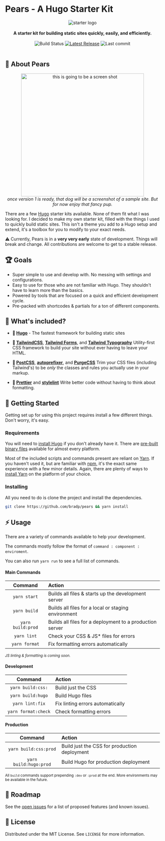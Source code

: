 # Pears - A Hugo Starter Kit

<p align="center">
  <img src="https://brrad.com/readme/dance.jpg" alt="starter logo"><br>
    <br>
    <strong>A starter kit for building static sites quickly, easily, and efficiently.</strong>
  <br>
  	<br>
    <img src="https://img.shields.io/github/workflow/status/bradp/starter/build/main?style=flat-square" alt="Build Status">
    <a href="https://www.github.com/bradp/starter/releases/"><img src="https://img.shields.io/github/v/release/bradp/starter?style=flat-square" alt="Latest Release"></a>
    <img src="https://img.shields.io/github/last-commit/bradp/starter?style=flat-square" alt="Last commit">
    <br>
    <br>
   <!--<a href="">View live demo →</a>-->
</p>

## 🍐 About Pears

<p align="center">
  <img src="https://brrad.com/readme/dog.jpg" alt="this is going to be a screen shot" width="400"><br>
  <em>once version 1 is ready, that dog will be a screenshot of a sample site. But for now enjoy that fancy pup.</em>
</p>

There are a few [Hugo](https://gohugo.io) starter kits available. None of them fit what I was looking for. I decided to make my own starter kit, filled with the things I used to quickly build static sites. This isn't a theme you add to a Hugo setup and extend, it's a toolbox for you to modify to your exact needs.

:warning: Currently, Pears is in a **very very early** state of development. Things will break and change. All contributions are welcome to get to a stable release.

## 🏆 Goals

- Super simple to use and develop with. No messing with settings and configurations.
- Easy to use for those who are not familiar with Hugo. They shouldn't have to learn more than the basics.
- Powered by tools that are focused on a quick and efficient development cycle.
- Pre-packed with shortcodes & partials for a ton of different components.

## 🎉️ What's included?

- **🚧 [Hugo](https://gohugo.io)** - The fastest framework for building static sites

- **🎨 [TailwindCSS](https://tailwind.css)**, **[Tailwind Forms](https://github.com/tailwindlabs/tailwindcss-forms)**, and **[Tailwind Typography](https://github.com/tailwindlabs/tailwindcss-typography)** Utility-first CSS framework to build your site without ever having to leave your HTML.

- **🔧️ [PostCSS](https://github.com/postcss/postcss)**, **[autoprefixer](https://github.com/postcss/autoprefixer)**, and **[PurgeCSS](https://github.com/FullHuman/purgecss)** Trim your CSS files (including Tailwind's) to be _only_ the classes and rules you actually use in your markup.

- **🌈️ [Prettier](https://github.com/prettier/prettier)** and **[stylelint](https://github.com/stylelint/stylelint)** Write better code without having to think about formatting.

## 🚀️ Getting Started

Getting set up for using this project requires install a few different things. Don't worry, it's easy.

### Requirements

You will need to [install Hugo](https://gohugo.io/getting-started/installing/) if you don't already have it. There are [pre-built binary files](https://github.com/gohugoio/hugo/releases) available for almost every platform.

Most of the included scripts and commands present are reliant on [Yarn](https://classic.yarnpkg.com/en/). If you haven't used it, but are familiar with [npm](https://www.npmjs.com/), it's the exact same experience with a few minor details. Again, there are plenty of ways to [install Yarn](https://classic.yarnpkg.com/en/docs/install/) on the platform of your choice.

### Installing

All you need to do is clone the project and install the dependencies.

```sh
git clone https://github.com/bradp/pears && yarn install
```

## ⚡️ Usage

There are a variety of commands available to help your development.

The commands mostly follow the format of `command : component : enviroment`.

You can also run `yarn run` to see a full list of commands.

#### Main Commands

|      Command      | Action                                                   |
| :---------------: | :------------------------------------------------------- |
|   `yarn start`    | Builds all files & starts up the development server      |
|   `yarn build`    | Builds all files for a local or staging environment      |
| `yarn build:prod` | Builds all files for a deployment to a production server |
|    `yarn lint`    | Check your CSS & JS\* files for errors                   |
|   `yarn format`   | Fix formatting errors automatically                      |

<small>_JS linting & formatting is coming soon._</small>

#### Development

|       Command       | Action                           |
| :-----------------: | :------------------------------- |
|  `yarn build:css:`  | Build just the CSS               |
|  `yarn build:hugo`  | Build Hugo files                 |
|   `yarn lint:fix`   | Fix linting errors automatically |
| `yarn format:check` | Check formatting errors          |

#### Production

|        Command         | Action                                       |
| :--------------------: | :------------------------------------------- |
| `yarn build:css:prod`  | Build just the CSS for production deployment |
| `yarn build:hugo:prod` | Build Hugo for production deployment         |

<small>All `build` commands support prepending `:dev` or `:prod` at the end. More environments may be available in the future.</small>

## 🔮️ Roadmap

See the [open issues](https://github.com/bradp/starter/issues) for a list of proposed features (and known issues).

## 📕️ License

Distributed under the MIT License. See `LICENSE` for more information.
